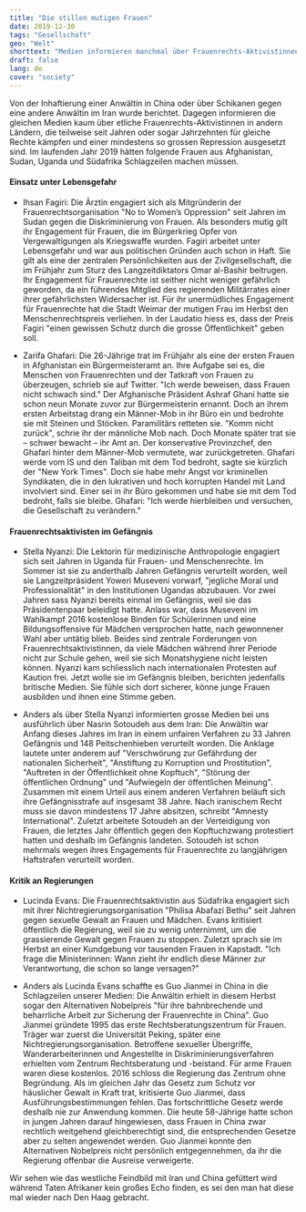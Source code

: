 ```yaml
---
title: "Die stillen mutigen Frauen"
date: 2019-12-30
tags: "Gesellschaft"
geo: "Welt"
shorttext: "Medien informieren manchmal über Frauenrechts-Aktivistinnen in China oder Iran, doch selten über ebenso mutige in andern Ländern."
draft: false
lang: de
cover: "society"
---
```


Von der Inhaftierung einer Anwältin in China oder über Schikanen gegen eine andere Anwältin im Iran wurde berichtet. Dagegen informieren die gleichen Medien kaum über etliche Frauenrechts-Aktivistinnen in andern Ländern, die teilweise seit Jahren oder sogar Jahrzehnten für gleiche Rechte kämpfen und einer mindestens so grossen Repression ausgesetzt sind. Im laufenden Jahr 2019 hätten folgende Frauen aus Afghanistan, Sudan, Uganda und Südafrika Schlagzeilen machen müssen.

#### Einsatz unter Lebensgefahr

  - Ihsan Fagiri: Die Ärztin engagiert sich als Mitgründerin der Frauenrechtsorganisation "No to Women’s Oppression" seit Jahren im Sudan gegen die Diskriminierung von Frauen. Als besonders mutig gilt ihr Engagement für Frauen, die im Bürgerkrieg Opfer von Vergewaltigungen als Kriegswaffe wurden. Fagiri arbeitet unter Lebensgefahr und war aus politischen Gründen auch schon in Haft. Sie gilt als eine der zentralen Persönlichkeiten aus der Zivilgesellschaft, die im Frühjahr zum Sturz des Langzeitdiktators Omar al-Bashir beitrugen. Ihr Engagement für Frauenrechte ist seither nicht weniger gefährlich geworden, da ein führendes Mitglied des regierenden Militärrates einer ihrer gefährlichsten Widersacher ist. Für ihr unermüdliches Engagement für Frauenrechte hat die Stadt Weimar der mutigen Frau im Herbst den Menschenrechtspreis verliehen. In der Laudatio hiess es, dass der Preis Fagiri "einen gewissen Schutz durch die grosse Öffentlichkeit" geben soll.
  
  - Zarifa Ghafari: Die 26-Jährige trat im Frühjahr als eine der ersten Frauen in Afghanistan ein Bürgermeisteramt an. Ihre Aufgabe sei es, die Menschen von Frauenrechten und der Tatkraft von Frauen zu überzeugen, schrieb sie auf Twitter. "Ich werde beweisen, dass Frauen nicht schwach sind." Der Afghanische Präsident Ashraf Ghani hatte sie schon neun Monate zuvor zur Bürgermeisterin ernannt. Doch an ihrem ersten Arbeitstag drang ein Männer-Mob in ihr Büro ein und bedrohte sie mit Steinen und Stöcken. Paramilitärs retteten sie. "Komm nicht zurück", schrie ihr der männliche Mob nach. Doch Monate später trat sie – schwer bewacht – ihr Amt an. Der konservative Provinzchef, den Ghafari hinter dem Männer-Mob vermutete, war zurückgetreten. Ghafari werde vom IS und den Taliban mit dem Tod bedroht, sagte sie kürzlich der "New York Times". Doch sie habe mehr Angst vor kriminellen Syndikaten, die in den lukrativen und hoch korrupten Handel mit Land involviert sind. Einer sei in ihr Büro gekommen und habe sie mit dem Tod bedroht, falls sie bleibe. Ghafari: "Ich werde hierbleiben und versuchen, die Gesellschaft zu verändern."

#### Frauenrechtsaktivisten im Gefängnis

  - Stella Nyanzi: Die Lektorin für medizinische Anthropologie engagiert sich seit Jahren in Uganda für Frauen- und Menschenrechte. Im Sommer ist sie zu anderthalb Jahren Gefängnis verurteilt worden, weil sie Langzeitpräsident Yoweri Museveni vorwarf, "jegliche Moral und Professionalität" in den Institutionen Ugandas abzubauen. Vor zwei Jahren sass Nyanzi bereits einmal im Gefängnis, weil sie das Präsidentenpaar beleidigt hatte. Anlass war, dass Museveni im Wahlkampf 2016 kostenlose Binden für Schülerinnen und eine Bildungsoffensive für Mädchen versprochen hatte, nach gewonnener Wahl aber untätig blieb. Beides sind zentrale Forderungen von Frauenrechtsaktivistinnen, da viele Mädchen während ihrer Periode nicht zur Schule gehen, weil sie sich Monatshygiene nicht leisten können. Nyanzi kam schliesslich nach internationalen Protesten auf Kaution frei. Jetzt wolle sie im Gefängnis bleiben, berichten jedenfalls britische Medien. Sie fühle sich dort sicherer, könne junge Frauen ausbilden und ihnen eine Stimme geben.

  - Anders als über Stella Nyanzi informierten grosse Medien bei uns ausführlich über Nasrin Sotoudeh aus dem Iran: Die Anwältin war Anfang dieses Jahres im Iran in einem unfairen Verfahren zu 33 Jahren Gefängnis und 148 Peitschenhieben verurteilt worden. Die Anklage lautete unter anderem auf "Verschwörung zur Gefährdung der nationalen Sicherheit", "Anstiftung zu Korruption und Prostitution", "Auftreten in der Öffentlichkeit ohne Kopftuch", "Störung der öffentlichen Ordnung" und "Aufwiegeln der öffentlichen Meinung". Zusammen mit einem Urteil aus einem anderen Verfahren beläuft sich ihre Gefängnisstrafe auf insgesamt 38 Jahre. Nach iranischem Recht muss sie davon mindestens 17 Jahre absitzen, schreibt "Amnesty International". Zuletzt arbeitete Sotoudeh an der Verteidigung von Frauen, die letztes Jahr öffentlich gegen den Kopftuchzwang protestiert hatten und deshalb im Gefängnis landeten. Sotoudeh ist schon mehrmals wegen ihres Engagements für Frauenrechte zu langjährigen Haftstrafen verurteilt worden.
  
#### Kritik an Regierungen

  - Lucinda Evans: Die Frauenrechtsaktivistin aus Südafrika engagiert sich mit ihrer Nichtregierungsorganisation "Philisa Abafazi Bethu" seit Jahren gegen sexuelle Gewalt an Frauen und Mädchen. Evans kritisiert öffentlich die Regierung, weil sie zu wenig unternimmt, um die grassierende Gewalt gegen Frauen zu stoppen. Zuletzt sprach sie im Herbst an einer Kundgebung vor tausenden Frauen in Kapstadt. "Ich frage die Ministerinnen: Wann zieht ihr endlich diese Männer zur Verantwortung, die schon so lange versagen?"
  
  - Anders als Lucinda Evans schaffte es Guo Jianmei in China in die Schlagzeilen unserer Medien: Die Anwältin erhielt in diesem Herbst sogar den Alternativen Nobelpreis "für ihre bahnbrechende und beharrliche Arbeit zur Sicherung der Frauenrechte in China". Guo Jianmei gründete 1995 das erste Rechtsberatungszentrum für Frauen. Träger war zuerst die Universität Peking, später eine Nichtregierungsorganisation. Betroffene sexueller Übergriffe, Wanderarbeiterinnen und Angestellte in Diskriminierungsverfahren erhielten vom Zentrum Rechtsberatung und -beistand. Für arme Frauen waren diese kostenlos. 2016 schloss die Regierung das Zentrum ohne Begründung. Als im gleichen Jahr das Gesetz zum Schutz vor häuslicher Gewalt in Kraft trat, kritisierte Guo Jianmei, dass Ausführungsbestimmungen fehlen. Das fortschrittliche Gesetz werde deshalb nie zur Anwendung kommen. Die heute 58-Jährige hatte schon in jungen Jahren darauf hingewiesen, dass Frauen in China zwar rechtlich weitgehend gleichberechtigt sind, die entsprechenden Gesetze aber zu selten angewendet werden. Guo Jianmei konnte den Alternativen Nobelpreis nicht persönlich entgegennehmen, da ihr die Regierung offenbar die Ausreise verweigerte.
  
Wir sehen wie das westliche Feindbild mit Iran und China gefüttert wird während Taten Afrikaner kein großes Echo finden, es sei den man hat diese mal wieder nach Den Haag gebracht. 
